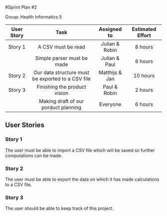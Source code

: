 #Sprint Plan #2

Group: Health Informatics 5

| User Story | Task 			       | Assigned to | Estimated Effort             |
|:----------:|:-----------------------:|:-----------:|:----------------------------:|
| Story 1    | A CSV must be read	 | Julian & Robin    | 8 hours                      |
|			 | Simple parser must be made | Julian & Paul | 8 hours |
| Story 2    | Our data structure must be exported to a CSV file | Matthijs & Jan | 10 hours| 
| Story 3 	 | Finishing the product vision  | Paul & Robin   | 2 hours            |
|			 | Making draft of our porduct planning | Everyone | 6 hours      | 
 

## User Stories

### Story 1

The user must be able to import a CSV file which will be saved so further computations can be made. 

### Story 2

The user must be able to export the data on which it has made calculations to a CSV file.

### Story 3

The user should be able to keep track of this project. 